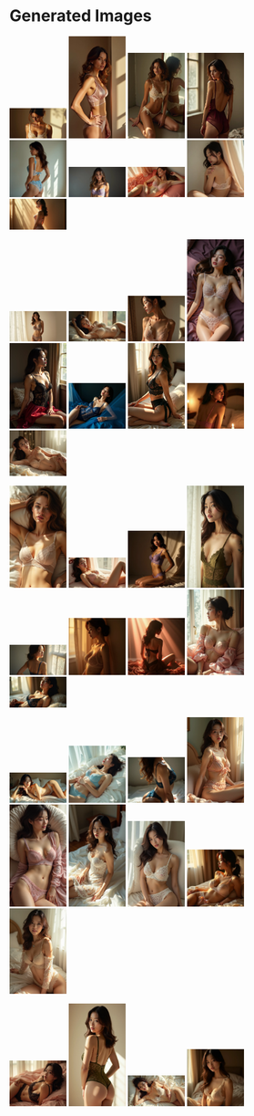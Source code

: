 # Generated Images



<img src="2025_07_10_01.webp" width="100"/> <img src="2025_07_10_02.webp" width="100"/> <img src="2025_07_10_03.webp" width="100"/> <img src="2025_07_10_04.webp" width="100"/> <img src="2025_07_10_05.webp" width="100"/> <img src="2025_07_10_06.webp" width="100"/> <img src="2025_07_10_07.webp" width="100"/> <img src="2025_07_10_08.webp" width="100"/> <img src="2025_07_10_09.webp" width="100"/>

<img src="2025_07_10_10.webp" width="100"/> <img src="2025_07_10_11.webp" width="100"/> <img src="2025_07_10_12.webp" width="100"/> <img src="2025_07_10_13.webp" width="100"/> <img src="2025_07_10_14.webp" width="100"/> <img src="2025_07_10_15.webp" width="100"/> <img src="2025_07_10_16.webp" width="100"/> <img src="2025_07_10_17.webp" width="100"/> <img src="2025_07_10_18.webp" width="100"/>

<img src="2025_07_10_19.webp" width="100"/> <img src="2025_07_10_20.webp" width="100"/> <img src="2025_07_10_21.webp" width="100"/> <img src="2025_07_10_22.webp" width="100"/> <img src="2025_07_10_23.webp" width="100"/> <img src="2025_07_10_24.webp" width="100"/> <img src="2025_07_10_25.webp" width="100"/> <img src="2025_07_10_26.webp" width="100"/> <img src="2025_07_10_27.webp" width="100"/>

<img src="2025_07_10_28.webp" width="100"/> <img src="2025_07_10_29.webp" width="100"/> <img src="2025_07_10_30.webp" width="100"/> <img src="2025_07_10_31.webp" width="100"/> <img src="2025_07_10_32.webp" width="100"/> <img src="2025_07_10_33.webp" width="100"/> <img src="2025_07_10_34.webp" width="100"/> <img src="2025_07_10_35.webp" width="100"/> <img src="2025_07_10_36.webp" width="100"/>

<img src="2025_07_10_37.webp" width="100"/> <img src="2025_07_10_38.webp" width="100"/> <img src="2025_07_10_39.webp" width="100"/> <img src="2025_07_10_40.webp" width="100"/>